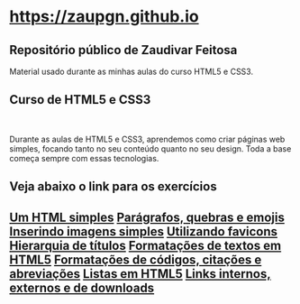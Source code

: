 <html lang="pt-br">
    <head>
        <meta charset="URF-8">
        <meta name="viewport" content="width=device-width, initial-scale=1.0">
        <title>Repositório Zaupgn</title>    
    </head>
    <body>
    <h1><a href="https://zaupgn.github.io/html-css/">https://zaupgn.github.io</a>
    </br>
    <h2>Repositório público de Zaudivar Feitosa</h2>
    <p>Material usado durante as minhas aulas do curso HTML5 e CSS3.</p>
    <h2>Curso de HTML5 e CSS3</h2>
    </br>
    <p>Durante as aulas de HTML5 e CSS3, aprendemos como criar páginas web simples, focando tanto no seu conteúdo quanto no seu design. Toda a base começa sempre com essas tecnologias.</p>
    <h2>Veja abaixo o link para os exercícios<h2>
    <a href="https://zaupgn.github.io/html-css/exercicios/ex001">Um HTML simples</a>
    <a href="https://zaupgn.github.io/html-css/exercicios/ex002">Parágrafos, quebras e emojis</a>
    <a href="https://zaupgn.github.io/html-css/exercicios/ex003">Inserindo imagens simples</a>
    <a href="https://zaupgn.github.io/html-css/exercicios/ex004">Utilizando favicons</a>
    <a href="https://zaupgn.github.io/html-css/exercicios/ex005">Hierarquia de títulos</a>
    <a href="https://zaupgn.github.io/html-css/exercicios/ex006">Formatações de textos em HTML5</a>
    <a href="https://zaupgn.github.io/html-css/exercicios/ex007">Formatações de códigos, citações e abreviações</a>
    <a href="https://zaupgn.github.io/html-css/exercicios/ex008">Listas em HTML5</a>
    <a href="https://zaupgn.github.io/html-css/exercicios/ex009">Links internos, externos e de downloads</a>
    </body>




</html>